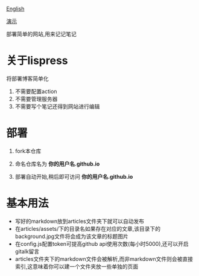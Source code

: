 [English](../../README.md)

[演示](https://lisnote.github.io)

部署简单的网站,用来记记笔记

# 关于lispress

将部署博客简单化

1. 不需要配置action
2. 不需要管理服务器
3. 不需要写个笔记还得到网站进行编辑

# 部署

1. fork本仓库

2. 命名仓库名为 **你的用户名.github.io**

3. 部署自动开始,稍后即可访问 **你的用户名.github.io**

# 基本用法

* 写好的markdown放到articles文件夹下就可以自动发布
* 在articles/assets/下的目录名如果存在对应的文章,该目录下的background.jpg文件将会成为该文章的标题图片
* 在config.js配置token可提高github api使用次数(每小时5000),还可以开启gitalk留言
* articles文件夹下的markdown文件会被解析,而非markdown文件则会被直接索引,这意味着你可以建一个文件夹放一些单独的页面